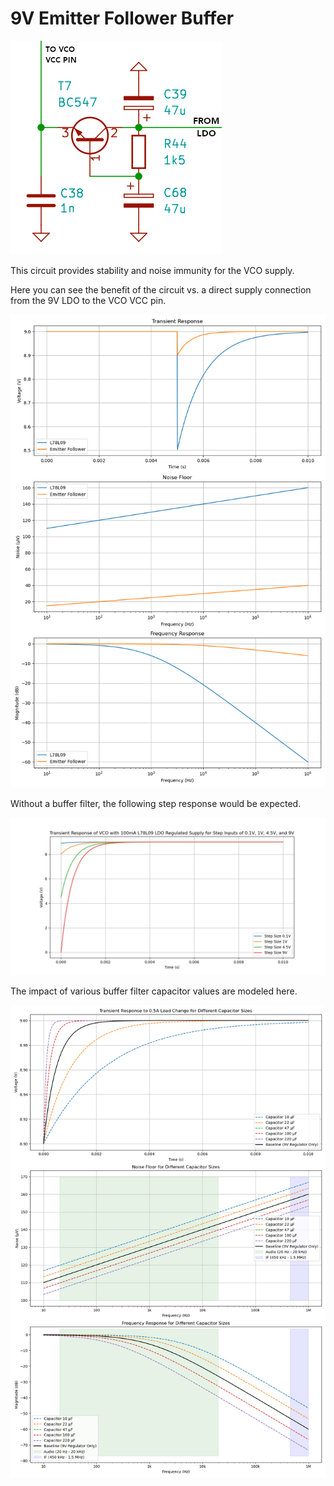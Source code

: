 # 9V Emitter Follower Buffer

![image](schematic-capture.png)

This circuit provides stability and noise immunity for the VCO supply.

Here you can see the benefit of the circuit vs. a direct supply connection from the 9V LDO to the VCO VCC pin.

![image](9v-emitter-follower-buffer-filter-en.png)

Without a buffer filter, the following step response would be expected.

![image](regulator-to-vco-no-buffer-filter-en.png)

The impact of various buffer filter capacitor values are modeled here.

![image](9v-emitter-follower-buffer-filter-sizes-en.png)
